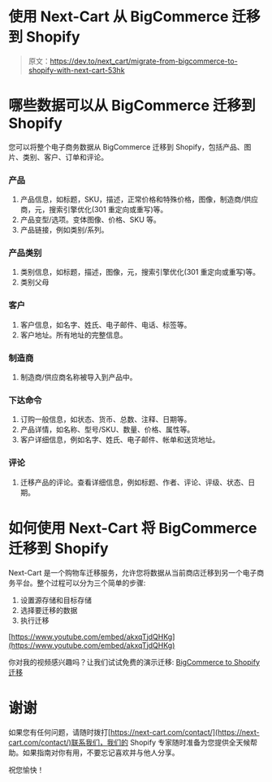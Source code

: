 # 使用 Next-Cart 从 BigCommerce 迁移到 Shopify

> 原文：<https://dev.to/next_cart/migrate-from-bigcommerce-to-shopify-with-next-cart-53hk>

# 哪些数据可以从 BigCommerce 迁移到 Shopify

您可以将整个电子商务数据从 BigCommerce 迁移到 Shopify，包括产品、图片、类别、客户、订单和评论。

### 产品

1.  产品信息，如标题，SKU，描述，正常价格和特殊价格，图像，制造商/供应商，元，搜索引擎优化(301 重定向或重写)等。
2.  产品变型/选项。变体图像、价格、SKU 等。
3.  产品链接，例如类别/系列。

### 产品类别

1.  类别信息，如标题，描述，图像，元，搜索引擎优化(301 重定向或重写)等。
2.  类别父母

### 客户

1.  客户信息，如名字、姓氏、电子邮件、电话、标签等。
2.  客户地址。所有地址的完整信息。

### 制造商

1.  制造商/供应商名称被导入到产品中。

### 下达命令

1.  订购一般信息，如状态、货币、总数、注释、日期等。
2.  产品详情，如名称、型号/SKU、数量、价格、属性等。
3.  客户详细信息，例如名字、姓氏、电子邮件、帐单和送货地址。

### 评论

1.  迁移产品的评论。查看详细信息，例如标题、作者、评论、评级、状态、日期。

# 如何使用 Next-Cart 将 BigCommerce 迁移到 Shopify

Next-Cart 是一个购物车迁移服务，允许您将数据从当前商店迁移到另一个电子商务平台。整个过程可以分为三个简单的步骤:

1.  设置源存储和目标存储
2.  选择要迁移的数据
3.  执行迁移

[https://www.youtube.com/embed/akxqTjdQHKg](https://www.youtube.com/embed/akxqTjdQHKg)

你对我的视频感兴趣吗？让我们试试免费的演示迁移: [BigCommerce to Shopify 迁移](https://next-cart.com/product/bigcommerce-to-shopify/)

# 谢谢

如果您有任何问题，请随时拨打[https://next-cart.com/contact/](https://next-cart.com/contact/)联系我们，我们的 Shopify 专家随时准备为您提供全天候帮助。如果指南对你有用，不要忘记喜欢并与他人分享。

祝您愉快！